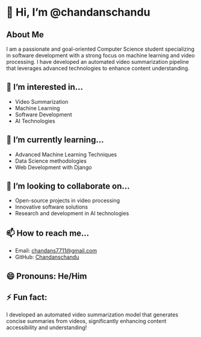 # 👋 Hi, I’m @chandanschandu

## About Me
I am a passionate and goal-oriented Computer Science student specializing in software development with a strong focus on machine learning and video processing. I have developed an automated video summarization pipeline that leverages advanced technologies to enhance content understanding.

## 👀 I’m interested in...
- Video Summarization
- Machine Learning
- Software Development
- AI Technologies

## 🌱 I’m currently learning...
- Advanced Machine Learning Techniques
- Data Science methodologies
- Web Development with Django

## 💞️ I’m looking to collaborate on...
- Open-source projects in video processing
- Innovative software solutions
- Research and development in AI technologies

## 📫 How to reach me...
- Email: [chandans7711@gmail.com](mailto:chandans7711@gmail.com)
- GitHub: [Chandanschandu](https://github.com/Chandanschandu)

## 😄 Pronouns: He/Him

## ⚡ Fun fact:
I developed an automated video summarization model that generates concise summaries from videos, significantly enhancing content accessibility and understanding!
